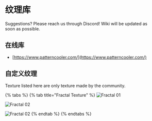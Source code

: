 # 纹理库

Suggestions? Please reach us through Discord! Wiki will be updated as soon as possible.

## 在线库

* [https://www.patterncooler.com/](https://www.patterncooler.com/)

## 自定义纹理

Texture listed here are only texture made by the community.

{% tabs %}
{% tab title="Fractal Texture" %}
![Fractal 01](../.gitbook/assets/fractal01.png)

![Fractal 02](../.gitbook/assets/fractal02.png)

![Fractal 02](../.gitbook/assets/fractal02_w.png)
{% endtab %}
{% endtabs %}



